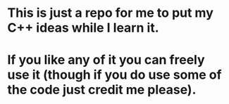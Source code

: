 # This is just a repo for me to put my C++ ideas while I learn it.
# If you like any of it you can freely use it (though if you do use some of the code just credit me please).
